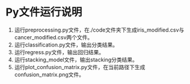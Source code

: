 # Py文件运行说明

1. 运行preprocessing.py文件，在./code文件夹下生成iris_modified.csv与cancer_modified.csv两个文件。
2. 运行classification.py文件，输出分类结果。
3. 运行regress.py文件，输出回归结果。
4. 运行stacking_model文件，输出stacking分类结果。
5. 运行plot_confusion_matrix.py文件，在当前路径下生成confusion_matrix.png文件。


